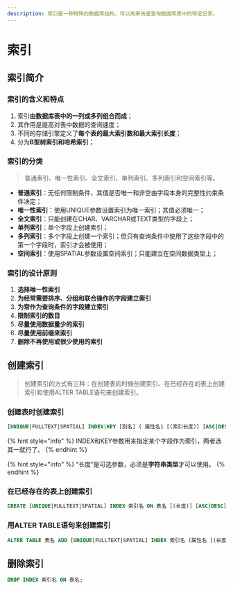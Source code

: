 ```yaml
---
description: 索引是一种特殊的数据库结构，可以用来快速查询数据库表中的特定记录。
---
```


# 索引

## 索引简介

### 索引的含义和特点

1. 索引**由数据库表中的一列或多列组合而成**；
2. 其作用是提高对表中数据的查询速度；
3. 不同的存储引擎定义了**每个表的最大索引数和最大索引长度**；
4. 分为**B型树索引和哈希索引**；

### 索引的分类

> 普通索引、唯一性索引、全文索引、单列索引、多列索引和空间索引等。

* **普通索引**：无任何限制条件，其值是否唯一和非空由字段本身的完整性约束条件决定；
* **唯一性索引**：使用UNIQUE参数设置索引为唯一索引；其值必须唯一；
* **全文索引**：只能创建在CHAR、VARCHAR或TEXT类型的字段上；
* **单列索引**：单个字段上创建索引；
* **多列索引**：多个字段上创建一个索引；但只有查询条件中使用了这些字段中的第一个字段时，索引才会被使用；
* **空间索引**：使用SPATIAL参数设置空间索引；只能建立在空间数据类型上；

### 索引的设计原则

1. **选择唯一性索引**
2. **为经常需要排序、分组和联合操作的字段建立索引**
3. **为常作为查询条件的字段建立索引**
4. **限制索引的数目**
5. **尽量使用数据量少的索引**
6. **尽量使用前缀来索引**
7. **删除不再使用或很少使用的索引**

## 创建索引

> 创建索引的方式有三种：在创建表的时候创建索引、在已经存在的表上创建索引和使用ALTER TABLE语句来创建索引。

### 创建表时创建索引

```sql
[UNIQUE|FULLTEXT|SPATIAL] INDEX|KEY [别名] ( 属性名1 [(索引长度)] [ASC|DESC], ... )
```

{% hint style="info" %}
INDEX和KEY参数用来指定某个字段作为索引，两者选其一就行了。
{% endhint %}

{% hint style="info" %}
“长度”是可选参数，必须是**字符串类型**才可以使用。
{% endhint %}

### 在已经存在的表上创建索引

```sql
CREATE [UNIQUE|FULLTEXT|SPATIAL] INDEX 索引名 ON 表名 [(长度)] [ASC|DESC] );
```

### 用ALTER TABLE语句来创建索引

```sql
ALTER TABLE 表名 ADD [UNIQUE|FULLTEXT|SPATIAL] INDEX 索引名 (属性名 [(长度)] [ASC|DESC]);
```

## 删除索引

```sql
DROP INDEX 索引名 ON 表名;
```



























